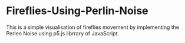 # Fireflies-Using-Perlin-Noise

This is a simple visualisation of fireflies movement by implementing the Perlen Noise using p5.js librrary of JavaScript.

